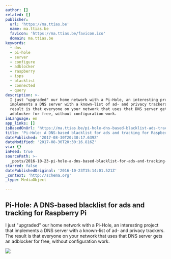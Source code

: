 ```yaml
---
author: []
related: []
publisher:
  url: 'https://ma.ttias.be'
  name: ma.ttias.be
  favicon: 'https://ma.ttias.be/favicon.ico'
  domain: ma.ttias.be
keywords:
  - dns
  - pi-hole
  - server
  - configure
  - adblocker
  - raspberry
  - isps
  - blacklist
  - connected
  - query
description: >-
  I just "upgraded" our home network with a Pi-Hole, an interesting project that
  implements a DNS server with a known-list of ad- and privacy trackers. The
  result is that everyone on your network that uses that DNS server gets an
  adblocker for free, without configuration work.
inLanguage: en
app_links: []
isBasedOnUrl: 'https://ma.ttias.be/pi-hole-dns-based-blacklist-ads-tracking-raspberry-pi/'
title: 'Pi-Hole: A DNS-based blacklist for ads and tracking for Raspberry Pi'
datePublished: '2017-08-30T20:30:17.639Z'
dateModified: '2017-08-30T20:30:16.816Z'
via: {}
inFeed: true
sourcePath: >-
  _posts/2016-10-23-pi-hole-a-dns-based-blacklist-for-ads-and-tracking-for-rasp.md
starred: false
datePublishedOriginal: '2016-10-23T15:14:01.521Z'
_context: 'http://schema.org'
_type: MediaObject

---
```

<article style=""><h1>Pi-Hole: A DNS-based blacklist for ads and tracking for Raspberry Pi</h1><p>I just "upgraded" our home network with a Pi-Hole, an interesting project that implements a DNS server with a known-list of ad- and privacy trackers. The result is that everyone on your network that uses that DNS server gets an adblocker for free, without configuration work.</p><img src="https://ma.ttias.be/wp-content/uploads/2016/10/pihole_cover_image.png" /></article>